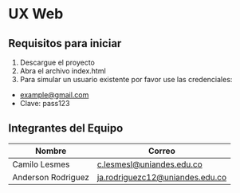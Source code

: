 # UX Web

## Requisitos para iniciar

1. Descargue el proyecto
2. Abra el archivo index.html
3. Para simular un usuario existente por favor use las credenciales:
- example@gmail.com
- Clave: pass123


## Integrantes del Equipo

| Nombre             | Correo                         |
|--------------------|--------------------------------|
| Camilo Lesmes | c.lesmesl@uniandes.edu.co |
| Anderson Rodriguez | ja.rodriguezc12@uniandes.edu.co |
